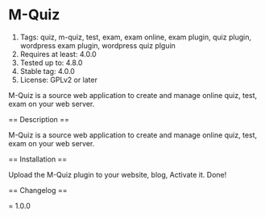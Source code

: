 # M-Quiz
1. Tags: quiz, m-quiz, test, exam, exam online, exam plugin, quiz plugin, wordpress exam plugin, wordpress quiz plguin
2. Requires at least: 4.0.0
3. Tested up to: 4.8.0
4. Stable tag: 4.0.0
5. License: GPLv2 or later

M-Quiz is a source web application to create and manage online quiz, test, exam on your web server.

== Description ==

M-Quiz is a source web application to create and manage online quiz, test, exam on your web server.

== Installation ==

Upload the M-Quiz plugin to your website, blog, Activate it. Done!

== Changelog ==

= 1.0.0